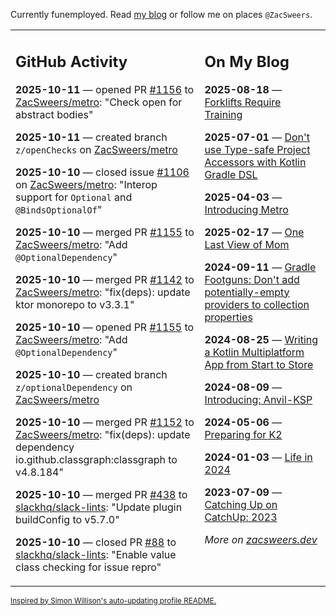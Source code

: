 Currently funemployed. Read [my blog](https://zacsweers.dev/) or follow me on places `@ZacSweers`.

<table><tr><td valign="top" width="60%">

## GitHub Activity
<!-- githubActivity starts -->
**2025-10-11** — opened PR [#1156](https://github.com/ZacSweers/metro/pull/1156) to [ZacSweers/metro](https://github.com/ZacSweers/metro): "Check open for abstract bodies"

**2025-10-11** — created branch `z/openChecks` on [ZacSweers/metro](https://github.com/ZacSweers/metro)

**2025-10-10** — closed issue [#1106](https://github.com/ZacSweers/metro/issues/1106) on [ZacSweers/metro](https://github.com/ZacSweers/metro): "Interop support for `Optional` and `@BindsOptionalOf`"

**2025-10-10** — merged PR [#1155](https://github.com/ZacSweers/metro/pull/1155) to [ZacSweers/metro](https://github.com/ZacSweers/metro): "Add `@OptionalDependency`"

**2025-10-10** — merged PR [#1142](https://github.com/ZacSweers/metro/pull/1142) to [ZacSweers/metro](https://github.com/ZacSweers/metro): "fix(deps): update ktor monorepo to v3.3.1"

**2025-10-10** — opened PR [#1155](https://github.com/ZacSweers/metro/pull/1155) to [ZacSweers/metro](https://github.com/ZacSweers/metro): "Add `@OptionalDependency`"

**2025-10-10** — created branch `z/optionalDependency` on [ZacSweers/metro](https://github.com/ZacSweers/metro)

**2025-10-10** — merged PR [#1152](https://github.com/ZacSweers/metro/pull/1152) to [ZacSweers/metro](https://github.com/ZacSweers/metro): "fix(deps): update dependency io.github.classgraph:classgraph to v4.8.184"

**2025-10-10** — merged PR [#438](https://github.com/slackhq/slack-lints/pull/438) to [slackhq/slack-lints](https://github.com/slackhq/slack-lints): "Update plugin buildConfig to v5.7.0"

**2025-10-10** — closed PR [#88](https://github.com/slackhq/slack-lints/pull/88) to [slackhq/slack-lints](https://github.com/slackhq/slack-lints): "Enable value class checking for issue repro"
<!-- githubActivity ends -->
</td><td valign="top" width="40%">

## On My Blog
<!-- blog starts -->
**2025-08-18** — [Forklifts Require Training](https://www.zacsweers.dev/forklifts-require-training/)

**2025-07-01** — [Don't use Type-safe Project Accessors with Kotlin Gradle DSL](https://www.zacsweers.dev/dont-use-type-safe-project-accessors-with-kotlin-gradle-dsl/)

**2025-04-03** — [Introducing Metro](https://www.zacsweers.dev/introducing-metro/)

**2025-02-17** — [One Last View of Mom](https://www.zacsweers.dev/one-last-view-of-mom/)

**2024-09-11** — [Gradle Footguns: Don't add potentially-empty providers to collection properties](https://www.zacsweers.dev/gradle-footgun-adding-empty-providers-to-collection-properties/)

**2024-08-25** — [Writing a Kotlin Multiplatform App from Start to Store](https://www.zacsweers.dev/writing-a-kotlin-multiplatform-app-from-start-to-store/)

**2024-08-09** — [Introducing: Anvil-KSP](https://www.zacsweers.dev/introducing-anvil-ksp/)

**2024-05-06** — [Preparing for K2](https://www.zacsweers.dev/preparing-for-k2/)

**2024-01-03** — [Life in 2024](https://www.zacsweers.dev/life-in-2024/)

**2023-07-09** — [Catching Up on CatchUp: 2023](https://www.zacsweers.dev/catching-up-on-catchup-2023/)
<!-- blog ends -->
_More on [zacsweers.dev](https://zacsweers.dev/)_
</td></tr></table>

<sub><a href="https://simonwillison.net/2020/Jul/10/self-updating-profile-readme/">Inspired by Simon Willison's auto-updating profile README.</a></sub>